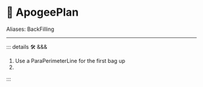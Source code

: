 # 🔻 <via>ApogeePlan</via>

Aliases: BackFilling


---

<!-- =================================================== -->
<!-- =================================================== -->
<!-- =================================================== -->
<!-- =================================================== -->
<!-- =================================================== -->
::: details 🛠 <dev>&&&</dev>

1. Use a ParaPerimeterLine for the first bag up
2. 

:::
